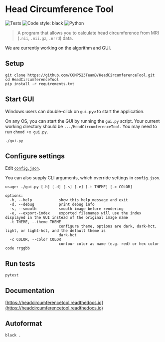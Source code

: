 
# Head Circumference Tool

![Tests](https://github.com/COMP523TeamD/HeadCircumferenceTool/actions/workflows/tests.yml/badge.svg)
![Code style: black](https://img.shields.io/badge/code%20style-black-000000.svg)
![Python](https://img.shields.io/badge/Python-FFD43B?style=for-the-badge&logo=python&logoColor=blue)

> A program that allows you to calculate head circumference from MRI (`.nii`, `.nii.gz`, `.nrrd`) data.

We are currently working on the algorithm and GUI.

## Setup

```text
git clone https://github.com/COMP523TeamD/HeadCircumferenceTool.git
cd HeadCircumferenceTool
pip install -r requirements.txt
```

## Start GUI

Windows users can double-click on `gui.pyw` to start the application.

On any OS, you can start the GUI by running the `gui.py` script. Your current working directory should be
`.../HeadCircumferenceTool`. You may need to run `chmod +x gui.py`.

```text
./gui.py
```

## Configure settings

Edit [`config.json`](config.json).

You can also supply CLI arguments, which override settings in `config.json`.

```text
usage: ./gui.py [-h] [-d] [-s] [-e] [-t THEME] [-c COLOR]

options:
  -h, --help            show this help message and exit
  -d, --debug           print debug info
  -s, --smooth          smooth image before rendering
  -e, --export-index    exported filenames will use the index displayed in the GUI instead of the original image name
  -t THEME, --theme THEME
                        configure theme, options are dark, dark-hct, light, or light-hct, and the default theme is
                        dark-hct
  -c COLOR, --color COLOR
                        contour color as name (e.g. red) or hex color code rrggbb
```

## Run tests

```text
pytest
```

## Documentation

[https://headcircumferencetool.readthedocs.io](https://headcircumferencetool.readthedocs.io)

## Autoformat

```text
black .
```
